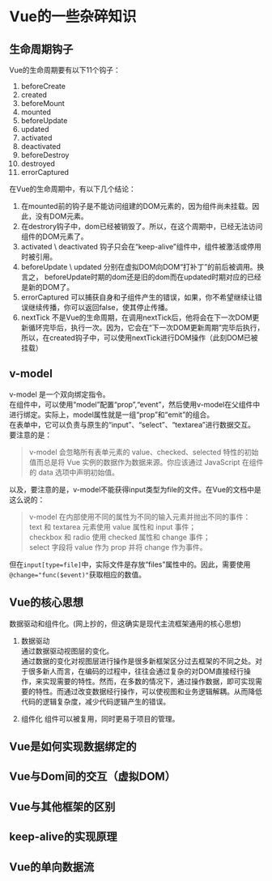 # Vue的一些杂碎知识  
## 生命周期钩子
Vue的生命周期要有以下11个钩子：  
1.  beforeCreate
2.  created
3.  beforeMount
4.  mounted
5.  beforeUpdate
6.  updated
7.  activated
8.  deactivated
9.  beforeDestroy
10. destroyed
11. errorCaptured

在Vue的生命周期中，有以下几个结论：
1. 在mounted前的钩子是不能访问组建的DOM元素的，因为组件尚未挂载。因此，没有DOM元素。
2. 在destrory钩子中，dom已经被销毁了。所以，在这个周期中，已经无法访问组件的DOM元素了。
3. activated \ deactivated 钩子只会在“keep-alive”组件中，组件被激活或停用时被引用。
4. beforeUpdate \ updated 分别在虚拟DOM向DOM“打补丁”的前后被调用。换言之， beforeUpdate时期的dom还是旧的dom而在updated时期对应的已经是新的DOM了。
5. errorCaptured 可以捕获自身和子组件产生的错误，如果，你不希望继续让错误继续传播，你可以返回false，使其停止传播。
6. nextTick 不是Vue的生命周期，在调用nextTick后，他将会在下一次DOM更新循环完毕后，执行一次。因为，它会在“下一次DOM更新周期”完毕后执行，所以，在created钩子中，可以使用nextTick进行DOM操作（此刻DOM已被挂载）

## v-model
v-model 是一个双向绑定指令。  
在组件中，可以使用“model”配置“prop”,“event”，然后使用v-model在父组件中进行绑定。实际上，model属性就是一组“prop”和“emit”的组合。  
在表单中，它可以负责与原生的“input”、“select”、“textarea”进行数据交互。  
要注意的是：
> v-model 会忽略所有表单元素的 value、checked、selected 特性的初始值而总是将 Vue 实例的数据作为数据来源。你应该通过 JavaScript 在组件的 data 选项中声明初始值。

以及，要注意的是，v-model不能获得input类型为file的文件。在Vue的文档中是这么说的：
> v-model 在内部使用不同的属性为不同的输入元素并抛出不同的事件：  
text 和 textarea 元素使用 value 属性和 input 事件；  
checkbox 和 radio 使用 checked 属性和 change 事件；  
select 字段将 value 作为 prop 并将 change 作为事件。  

但在```input[type=file]```中，实际文件是存放“files”属性中的。因此，需要使用```@change="func($event)"```获取相应的数值。

## Vue的核心思想  
数据驱动和组件化。(网上抄的，但这确实是现代主流框架通用的核心思想)  
1. 数据驱动  
通过数据驱动视图层的变化。  
通过数据的变化对视图层进行操作是很多新框架区分过去框架的不同之处。对于很多新人而言，在编码的过程中，往往会通过复杂的对DOM直接经行操作，来实现需要的特性。然而，在多数的情况下，通过操作数据，即可实现需要的特性。而通过改变数据经行操作，可以使视图和业务逻辑解耦。从而降低代码的逻辑复杂度，减少代码逻辑产生的错误。

2. 组件化
组件可以被复用，同时更易于项目的管理。

## Vue是如何实现数据绑定的

## Vue与Dom间的交互（虚拟DOM）

## Vue与其他框架的区别

## keep-alive的实现原理

## Vue的单向数据流

## 
